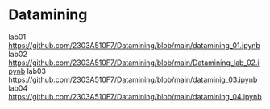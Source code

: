 # Datamining
lab01 https://github.com/2303A510F7/Datamining/blob/main/datamining_01.ipynb
lab02 https://github.com/2303A510F7/Datamining/blob/main/Datamining_lab_02.ipynb
lab03 https://github.com/2303A510F7/Datamining/blob/main/dataminig_03.ipynb
lab04 https://github.com/2303A510F7/Datamining/blob/main/datamining_04.ipynb
